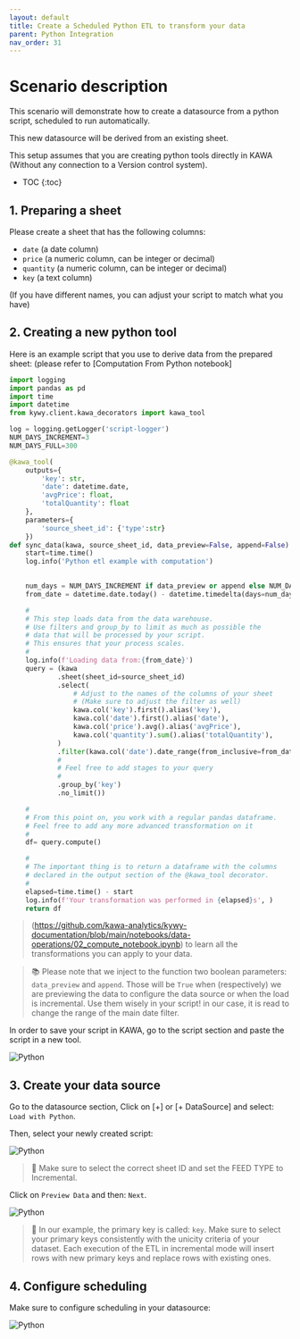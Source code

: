 ```yaml
---
layout: default
title: Create a Scheduled Python ETL to transform your data
parent: Python Integration
nav_order: 31
---
```


# Scenario description

This scenario will demonstrate how to create a datasource from a python script, scheduled to run automatically.

This new datasource will be derived from an existing sheet.

This setup assumes that you are creating python tools directly in KAWA (Without any connection to a Version control system).

* TOC
{:toc}


## 1. Preparing a sheet

Please create a sheet that has the following columns:

- `date` (a date column)
- `price` (a numeric column, can be integer or decimal)
- `quantity` (a numeric column, can be integer or decimal)
- `key` (a text column)

(If you have different names, you can adjust your script to match what you have)


## 2. Creating a new python tool

Here is an example script that you use to derive data from the prepared sheet:
(please refer to [Computation From Python notebook]

```python
import logging
import pandas as pd
import time
import datetime
from kywy.client.kawa_decorators import kawa_tool

log = logging.getLogger('script-logger')
NUM_DAYS_INCREMENT=3
NUM_DAYS_FULL=300

@kawa_tool(
    outputs={
        'key': str,
        'date': datetime.date,
        'avgPrice': float,
        'totalQuantity': float
    },
    parameters={
        'source_sheet_id': {'type':str}
    })
def sync_data(kawa, source_sheet_id, data_preview=False, append=False):
    start=time.time()
    log.info('Python etl example with computation')

    
    num_days = NUM_DAYS_INCREMENT if data_preview or append else NUM_DAYS_FULL
    from_date = datetime.date.today() - datetime.timedelta(days=num_days)

    #
    # This step loads data from the data warehouse.
    # Use filters and group_by to limit as much as possible the 
    # data that will be processed by your script.
    # This ensures that your process scales.
    #
    log.info(f'Loading data from:{from_date}')
    query = (kawa
            .sheet(sheet_id=source_sheet_id)
            .select( 
                # Adjust to the names of the columns of your sheet
                # (Make sure to adjust the filter as well)
                kawa.col('key').first().alias('key'),
                kawa.col('date').first().alias('date'),
                kawa.col('price').avg().alias('avgPrice'),
                kawa.col('quantity').sum().alias('totalQuantity'),
            )
            .filter(kawa.col('date').date_range(from_inclusive=from_date))
            #
            # Feel free to add stages to your query
            #
            .group_by('key')
            .no_limit())

    #
    # From this point on, you work with a regular pandas dataframe.
    # Feel free to add any more advanced transformation on it
    #
    df= query.compute()

    # 
    # The important thing is to return a dataframe with the columns
    # declared in the output section of the @kawa_tool decorator.
    #
    elapsed=time.time() - start
    log.info(f'Your transformation was performed in {elapsed}s', )
    return df
```

> (https://github.com/kawa-analytics/kywy-documentation/blob/main/notebooks/data-operations/02_compute_notebook.ipynb) to learn all the 
transformations you can apply to your data.


> 📚 Please note that we inject to the function two boolean parameters: `data_preview` and `append`. Those will 
be `True` when (respectively) we are previewing the data to configure the data source or when the load is incremental.
Use them wisely in your script! in our case, it is read to change the range of the main date filter.

In order to save your script in KAWA, go to the script section and paste the script in a new tool.

![Python](./readme-assets/python_2.png)


## 3. Create your data source

Go to the datasource section, Click on [+] or [+ DataSource] and select: `Load with Python`.

Then, select your newly created script:

![Python](./readme-assets/python_1.png)


> 🚨 Make sure to select the correct sheet ID and set the FEED TYPE to Incremental.


Click on `Preview Data` and then: `Next`.

![Python](./readme-assets/python_3.png)

> 🚨 In our example, the primary key is called: `key`. Make sure to select your primary keys consistently with the unicity criteria of your dataset. Each execution of the ETL in incremental mode will insert rows with new primary keys and replace rows with existing ones.


## 4. Configure scheduling

Make sure to configure scheduling in your datasource:

![Python](./readme-assets/python_4.png)

